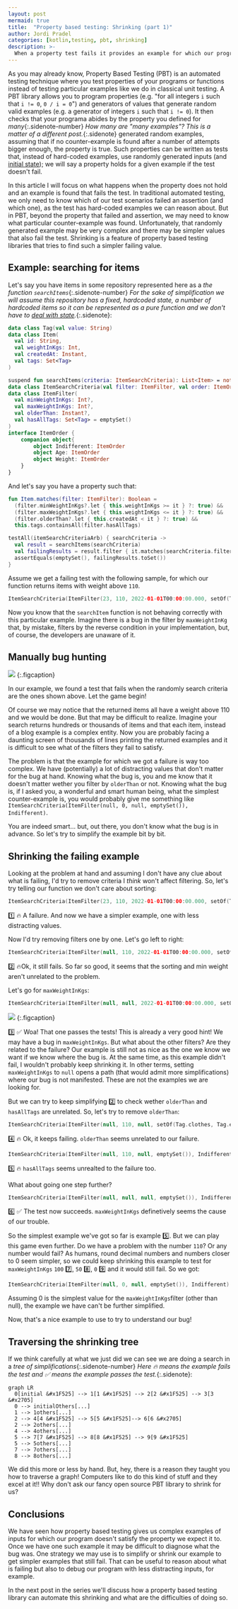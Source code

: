 ```yaml
---
layout: post
mermaid: true
title:  "Property based testing: Shrinking (part 1)"
author: Jordi Pradel
categories: [kotlin,testing, pbt, shrinking]
description: >-
  When a property test fails it provides an example for which our program doesn't behave. That randomly generated example may be too complex to diagnose the problem. Shrinking allows us to build simpler examples that still fail our tests, allowing for simpler reaasoning and debugging.
---
```


As you may already know, Property Based Testing (PBT) is an automated testing technique where you test properties of your programs or functions instead of testing particular examples like we do in classical unit testing. A PBT library allows you to program properties (e.g. "for all integers `i` such that `i != 0`, `0 / i = 0`") and generators of values that generate random valid examples (e.g. a generator of integers `i` such that `i != 0`). It then checks that your programa abides by the property you defined for _many_{:.sidenote-number} _How many are "many examples"? This is a matter of a different post._{:.sidenote} generated random examples, assuming that if no counter-example is found after a number of attempts bigger enough, the property is true. Such properties can be written as tests that, instead of hard-coded examples, use randomly generated inputs (and [initial state](2022-05-27-what-is-an-automated-test-again.html)); we will say a property holds for a given example if the test doesn't fail. 

In this article I will focus on what happens when the property does not hold and an example is found that fails the test. In traditional automated testing, we only need to know which of our test scenarios failed an assertion (and which one), as the test has hard-coded examples we can reason about. But in PBT, beyond the property that failed and assertion, we may need to know what particular counter-example was found. Unfortunately, that randomly generated example may be very complex and there may be simpler values that also fail the test. Shrinking is a feature of property based testing libraries that tries to find such a simpler failing value.

## Example: searching for items

Let's say you have items in some repository represented here as a _the function `searchItems`_{:.sidenote-number} _For the sake of simplification we will assume this repository has a fixed, hardcoded state, a number of hardcoded items so it can be represented as a pure function and we don't have to [deal with state](2022-06-17-testing-and-persistent-state.html)._{:.sidenote}:

```kotlin
data class Tag(val value: String)
data class Item(
  val id: String, 
  val weightInKgs: Int, 
  val createdAt: Instant, 
  val tags: Set<Tag>
)

suspend fun searchItems(criteria: ItemSearchCriteria): List<Item> = notShown()    
data class ItemSearchCriteria(val filter: ItemFilter, val order: ItemOrder)
data class ItemFilter(
  val minWeightInKgs: Int?, 
  val maxWeightInKgs: Int?, 
  val olderThan: Instant?, 
  val hasAllTags: Set<Tag> = emptySet()
)
interface ItemOrder {
    companion object{
        object Indifferent: ItemOrder
        object Age: ItemOrder
        object Weight: ItemOrder
    }
}

```

And let's say you have a property such that:

```kotlin
fun Item.matches(filter: ItemFilter): Boolean =
  (filter.minWeightInKgs?.let { this.weightInKgs >= it } ?: true) &&
  (filter.maxWeightInKgs?.let { this.weightInKgs <= it } ?: true) &&
  (filter.olderThan?.let { this.createdAt < it } ?: true) &&
  this.tags.containsAll(filter.hasAllTags)

testAll(itemSearchCriteriaArb) { searchCriteria ->
  val result = searchItems(searchCriteria)
  val failingResults = result.filter { it.matches(searchCriteria.filter) }
  assertEquals(emptySet(), failingResults.toSet())
}
```

Assume we get a failing test with the following sample, for which our function returns items with weight above `110`.

```kotlin
ItemSearchCriteria(ItemFilter(23, 110, 2022-01-01T00:00:00.000, setOf(Tag.clothes, Tag.exclusive)), AgetItemOrder)
```

Now you know that the `searchItem` function is not behaving correctly with this particular example. Imagine there is a bug in the filter by `maxWeightInKg` that, by mistake, filters by the reverse condition in your implementation, but, of course, the developers are unaware of it.

## Manually bug hunting

<img src="https://y.yarn.co/76c65c90-5e05-419f-9a84-0f8adc431d92_text.gif">
{:.figcaption}

In our example, we found a test that fails when the randomly search criteria are the ones shown above. Let the game begin!

Of course we may notice that the returned items all have a weight above 110 and we would be done. But that may be difficult to realize. Imagine your search returns hundreds or thousands of items and that each item, instead of a blog example is a complex entity. Now you are probably facing a daunting screen of thousands of lines printing the returned examples and it is difficult to see what of the filters they fail to satisfy.

The problem is that the example for which we got a failure is way too complex. We have (potentially) a lot of distracting values that don't matter for the bug at hand. Knowing what the bug is, you and me know that it doesn't matter wether you filter by `olderThan` or not. Knowing what the bug is, if I asked you, a wonderful and smart human being, what the simplest counter-example is, you would probably give me something like `ItemSearchCriteria(ItemFilter(null, 0, null, emptySet()), Indifferent)`.

You are indeed smart... but, out there, you don't know what the bug is in advance. So let's try to simplify the example bit by bit.

## Shrinking the failing example

Looking at the problem at hand and assuming I don't have any clue about what is failing, I'd try to remove criteria I _think_ won't affect filtering. So, let's try telling our function we don't care about sorting:

```kotlin
ItemSearchCriteria(ItemFilter(23, 110, 2022-01-01T00:00:00.000, setOf(Tag.clothes, Tag.exclusive)), Indifferent)
```

1️⃣ 🔥 A failure. And now we have a simpler example, one with less distracting values.

Now I'd try removing filters one by one. Let's go left to right:

```kotlin
ItemSearchCriteria(ItemFilter(null, 110, 2022-01-01T00:00:00.000, setOf(Tag.clothes, Tag.exclusive)), Indifferent)
```

2️⃣ 🔥Ok, it still fails. So far so good, it seems that the sorting and min weight aren't unrelated to the problem.

Let's go for `maxWeightInKgs`:

```kotlin
ItemSearchCriteria(ItemFilter(null, null, 2022-01-01T00:00:00.000, setOf(Tag.clothes, Tag.exclusive)), Indifferent)
```

<img src="https://c.tenor.com/TlfAvuz0tLMAAAAC/obi-wan-kenobi-these-are-not-the-droids.gif">
{:.figcaption}

3️⃣ ✅ Woa! That one passes the tests! This is already a very good hint! We may have a bug in `maxWeightInKgs`. But what about the other filters? Are they related to the failure? Our example is still not as nice as the one we know we want if we know where the bug is. At the same time, as this example didn't fail, I wouldn't probably keep shrinking it. In other terms, setting `maxWeightInKgs` to `null` opens a path (that would admit more simplifications) where our bug is not manifested. These are not the examples we are looking for. 

But we can try to keep simplifying 2️⃣ to check wether `olderThan` and `hasAllTags` are unrelated. So, let's try to remove `olderThan`:

```kotlin
ItemSearchCriteria(ItemFilter(null, 110, null, setOf(Tag.clothes, Tag.exclusive)), Indifferent)
```

4️⃣ 🔥 Ok, it keeps failing. `olderThan` seems unrelated to our failure. 


```kotlin
ItemSearchCriteria(ItemFilter(null, 110, null, emptySet()), Indifferent)
```

5️⃣ 🔥 `hasAllTags` seems unrealted to the failure too.

What about going one step further? 

```kotlin
ItemSearchCriteria(ItemFilter(null, null, null, emptySet()), Indifferent)
```
6️⃣ ✅ The test now succeeds. `maxWeightInKgs` definetively seems the cause of our trouble.

So the simplest example we've got so far is example 5️⃣. But we can play this game even further. Do we have a problem with the number `110`? Or any number would fail? As humans, round decimal numbers and numbers closer to 0 seem simpler, so we could keep shrinking this example to test for `maxWeightInKgs` `100` 7️⃣, `50` 8️⃣, `0` 9️⃣ and it would still fail. So we got:

```kotlin
ItemSearchCriteria(ItemFilter(null, 0, null, emptySet()), Indifferent)
```

Assuming 0 is the simplest value for the `maxWeightInKgs`filter (other than null), the example we have can't be further simplified.

Now, that's a nice example to use to try to understand our bug!

## Traversing the shrinking tree

If we think carefully at what we just did we can see we are doing a search in a _tree of simplifications_{:.sidenote-number} _Here 🔥 means the example fails the test and ✅ means the example passes the test._{:.sidenote}:

```mermaid
graph LR
  0[initial &#x1F525] --> 1[1 &#x1F525] --> 2[2 &#x1F525] --> 3[3 &#x2705]
  0 --> initialOthers[...]
  1 --> 1others[...]
  2 --> 4[4 &#x1F525] --> 5[5 &#x1F525]--> 6[6 &#x2705]
  2 --> 2others[...]
  4 --> 4others[...]
  5 --> 7[7 &#x1F525] --> 8[8 &#x1F525] --> 9[9 &#x1F525]
  5 --> 5others[...]
  7 --> 7others[...]
  8 --> 8others[...]
```

We did this more or less by hand. But, hey, there is a reason they taught you how to traverse a graph! Computers like to do this kind of stuff and they excel at it!! Why don't ask our fancy open source PBT library to shrink for us?

## Conclusions

We have seen how property based testing gives us complex examples of inputs for which our program doesn't satisfy the property we expect it to. Once we have one such example it may be difficult to diagnose what the bug was. One strategy we may use is to simplify or shrink our example to get simpler examples that still fail. That can be useful to reason about what is failing but also to debug our program with less distracting inputs, for example.

In the next post in the series we'll discuss how a property based testing library can automate this shrinking and what are the difficulties of doing so.

